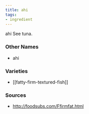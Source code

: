 ```yaml
---
title: ahi
tags:
- ingredient
---
```

ahi See tuna.

### Other Names

* ahi

### Varieties

* [[fatty-firm-textured-fish]]

### Sources
* http://foodsubs.com/Ffirmfat.html
